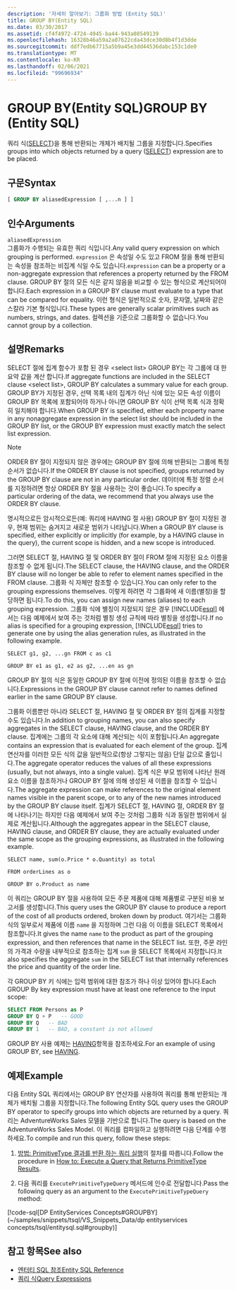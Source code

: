 ```yaml
---
description: '자세히 알아보기: 그룹화 방법 (Entity SQL)'
title: GROUP BY(Entity SQL)
ms.date: 03/30/2017
ms.assetid: cf4f4972-4724-4945-ba44-943a08549139
ms.openlocfilehash: 16328b46a59a2a07622cda43dce30d8b4f1d3dde
ms.sourcegitcommit: ddf7edb67715a5b9a45e3dd44536dabc153c1de0
ms.translationtype: MT
ms.contentlocale: ko-KR
ms.lasthandoff: 02/06/2021
ms.locfileid: "99696934"
---
```

# <a name="group-by-entity-sql"></a><span data-ttu-id="9b67b-103">GROUP BY(Entity SQL)</span><span class="sxs-lookup"><span data-stu-id="9b67b-103">GROUP BY (Entity SQL)</span></span>

<span data-ttu-id="9b67b-104">쿼리 식([SELECT](select-entity-sql.md))을 통해 반환되는 개체가 배치될 그룹을 지정합니다.</span><span class="sxs-lookup"><span data-stu-id="9b67b-104">Specifies groups into which objects returned by a query ([SELECT](select-entity-sql.md)) expression are to be placed.</span></span>  
  
## <a name="syntax"></a><span data-ttu-id="9b67b-105">구문</span><span class="sxs-lookup"><span data-stu-id="9b67b-105">Syntax</span></span>  
  
```sql  
[ GROUP BY aliasedExpression [ ,...n ] ]  
```  
  
## <a name="arguments"></a><span data-ttu-id="9b67b-106">인수</span><span class="sxs-lookup"><span data-stu-id="9b67b-106">Arguments</span></span>  

 `aliasedExpression`  
 <span data-ttu-id="9b67b-107">그룹화가 수행되는 유효한 쿼리 식입니다.</span><span class="sxs-lookup"><span data-stu-id="9b67b-107">Any valid query expression on which grouping is performed.</span></span> <span data-ttu-id="9b67b-108">`expression` 은 속성일 수도 있고 FROM 절을 통해 반환되는 속성을 참조하는 비집계 식일 수도 있습니다.</span><span class="sxs-lookup"><span data-stu-id="9b67b-108">`expression` can be a property or a non-aggregate expression that references a property returned by the FROM clause.</span></span> <span data-ttu-id="9b67b-109">GROUP BY 절의 모든 식은 같지 않음을 비교할 수 있는 형식으로 계산되어야 합니다.</span><span class="sxs-lookup"><span data-stu-id="9b67b-109">Each expression in a GROUP BY clause must evaluate to a type that can be compared for equality.</span></span> <span data-ttu-id="9b67b-110">이런 형식은 일반적으로 숫자, 문자열, 날짜와 같은 스칼라 기본 형식입니다.</span><span class="sxs-lookup"><span data-stu-id="9b67b-110">These types are generally scalar primitives such as numbers, strings, and dates.</span></span> <span data-ttu-id="9b67b-111">컬렉션을 기준으로 그룹화할 수 없습니다.</span><span class="sxs-lookup"><span data-stu-id="9b67b-111">You cannot group by a collection.</span></span>  
  
## <a name="remarks"></a><span data-ttu-id="9b67b-112">설명</span><span class="sxs-lookup"><span data-stu-id="9b67b-112">Remarks</span></span>  

 <span data-ttu-id="9b67b-113">SELECT 절에 집계 함수가 포함 된 경우 \<select list> GROUP BY는 각 그룹에 대 한 요약 값을 계산 합니다.</span><span class="sxs-lookup"><span data-stu-id="9b67b-113">If aggregate functions are included in the SELECT clause \<select list>, GROUP BY calculates a summary value for each group.</span></span> <span data-ttu-id="9b67b-114">GROUP BY가 지정된 경우, 선택 목록 내의 집계가 아닌 식에 있는 모든 속성 이름이 GROUP BY 목록에 포함되어야 하거나 아니면 GROUP BY 식이 선택 목록 식과 정확히 일치해야 합니다.</span><span class="sxs-lookup"><span data-stu-id="9b67b-114">When GROUP BY is specified, either each property name in any nonaggregate expression in the select list should be included in the GROUP BY list, or the GROUP BY expression must exactly match the select list expression.</span></span>  
  
> [!NOTE]
> <span data-ttu-id="9b67b-115">ORDER BY 절이 지정되지 않은 경우에는 GROUP BY 절에 의해 반환되는 그룹에 특정 순서가 없습니다.</span><span class="sxs-lookup"><span data-stu-id="9b67b-115">If the ORDER BY clause is not specified, groups returned by the GROUP BY clause are not in any particular order.</span></span> <span data-ttu-id="9b67b-116">데이터에 특정 정렬 순서를 지정하려면 항상 ORDER BY 절을 사용하는 것이 좋습니다.</span><span class="sxs-lookup"><span data-stu-id="9b67b-116">To specify a particular ordering of the data, we recommend that you always use the ORDER BY clause.</span></span>  
  
 <span data-ttu-id="9b67b-117">명시적으로든 암시적으로든(예: 쿼리에 HAVING 절 사용) GROUP BY 절이 지정된 경우, 현재 범위는 숨겨지고 새로운 범위가 나타납니다.</span><span class="sxs-lookup"><span data-stu-id="9b67b-117">When a GROUP BY clause is specified, either explicitly or implicitly (for example, by a HAVING clause in the query), the current scope is hidden, and a new scope is introduced.</span></span>  
  
 <span data-ttu-id="9b67b-118">그러면 SELECT 절, HAVING 절 및 ORDER BY 절이 FROM 절에 지정된 요소 이름을 참조할 수 없게 됩니다.</span><span class="sxs-lookup"><span data-stu-id="9b67b-118">The SELECT clause, the HAVING clause, and the ORDER BY clause will no longer be able to refer to element names specified in the FROM clause.</span></span> <span data-ttu-id="9b67b-119">그룹화 식 자체만 참조할 수 있습니다.</span><span class="sxs-lookup"><span data-stu-id="9b67b-119">You can only refer to the grouping expressions themselves.</span></span> <span data-ttu-id="9b67b-120">이렇게 하려면 각 그룹화에 새 이름(별칭)을 할당하면 됩니다.</span><span class="sxs-lookup"><span data-stu-id="9b67b-120">To do this, you can assign new names (aliases) to each grouping expression.</span></span> <span data-ttu-id="9b67b-121">그룹화 식에 별칭이 지정되지 않은 경우 [!INCLUDE[esql](../../../../../../includes/esql-md.md)] 에서는 다음 예제에서 보여 주는 것처럼 별칭 생성 규칙에 따라 별칭을 생성합니다.</span><span class="sxs-lookup"><span data-stu-id="9b67b-121">If no alias is specified for a grouping expression, [!INCLUDE[esql](../../../../../../includes/esql-md.md)] tries to generate one by using the alias generation rules, as illustrated in the following example.</span></span>  
  
 `SELECT g1, g2, ...gn FROM c as c1`  
  
 `GROUP BY e1 as g1, e2 as g2, ...en as gn`  
  
 <span data-ttu-id="9b67b-122">GROUP BY 절의 식은 동일한 GROUP BY 절에 이전에 정의된 이름을 참조할 수 없습니다.</span><span class="sxs-lookup"><span data-stu-id="9b67b-122">Expressions in the GROUP BY clause cannot refer to names defined earlier in the same GROUP BY clause.</span></span>  
  
 <span data-ttu-id="9b67b-123">그룹화 이름뿐만 아니라 SELECT 절, HAVING 절 및 ORDER BY 절의 집계를 지정할 수도 있습니다.</span><span class="sxs-lookup"><span data-stu-id="9b67b-123">In addition to grouping names, you can also specify aggregates in the SELECT clause, HAVING clause, and the ORDER BY clause.</span></span> <span data-ttu-id="9b67b-124">집계에는 그룹의 각 요소에 대해 계산되는 식이 포함됩니다.</span><span class="sxs-lookup"><span data-stu-id="9b67b-124">An aggregate contains an expression that is evaluated for each element of the group.</span></span> <span data-ttu-id="9b67b-125">집계 연산자를 이러한 모든 식의 값을 일반적으로(항상 그렇지는 않음) 단일 값으로 줄입니다.</span><span class="sxs-lookup"><span data-stu-id="9b67b-125">The aggregate operator reduces the values of all these expressions (usually, but not always, into a single value).</span></span> <span data-ttu-id="9b67b-126">집계 식은 부모 범위에 나타난 원래 요소 이름을 참조하거나 GROUP BY 절에 의해 생성된 새 이름을 참조할 수 있습니다.</span><span class="sxs-lookup"><span data-stu-id="9b67b-126">The aggregate expression can make references to the original element names visible in the parent scope, or to any of the new names introduced by the GROUP BY clause itself.</span></span> <span data-ttu-id="9b67b-127">집계가 SELECT 절, HAVING 절, ORDER BY 절에 나타나기는 하지만 다음 예제에서 보여 주는 것처럼 그룹화 식과 동일한 범위에서 실제로 계산됩니다.</span><span class="sxs-lookup"><span data-stu-id="9b67b-127">Although the aggregates appear in the SELECT clause, HAVING clause, and ORDER BY clause, they are actually evaluated under the same scope as the grouping expressions, as illustrated in the following example.</span></span>  
  
 `SELECT name, sum(o.Price * o.Quantity) as total`  
  
 `FROM orderLines as o`  
  
 `GROUP BY o.Product as name`  
  
 <span data-ttu-id="9b67b-128">이 쿼리는 GROUP BY 절을 사용하여 모든 주문 제품에 대해 제품별로 구분된 비용 보고서를 생성합니다.</span><span class="sxs-lookup"><span data-stu-id="9b67b-128">This query uses the GROUP BY clause to produce a report of the cost of all products ordered, broken down by product.</span></span> <span data-ttu-id="9b67b-129">여기서는 그룹화 식의 일부로서 제품에 이름 `name` 을 지정하며 그런 다음 이 이름을 SELECT 목록에서 참조합니다.</span><span class="sxs-lookup"><span data-stu-id="9b67b-129">It gives the name `name` to the product as part of the grouping expression, and then references that name in the SELECT list.</span></span> <span data-ttu-id="9b67b-130">또한, 주문 라인의 가격과 수량을 내부적으로 참조하는 집계 `sum` 을 SELECT 목록에서 지정합니다.</span><span class="sxs-lookup"><span data-stu-id="9b67b-130">It also specifies the aggregate `sum` in the SELECT list that internally references the price and quantity of the order line.</span></span>  
  
 <span data-ttu-id="9b67b-131">각 GROUP BY 키 식에는 입력 범위에 대한 참조가 하나 이상 있어야 합니다.</span><span class="sxs-lookup"><span data-stu-id="9b67b-131">Each GROUP By key expression must have at least one reference to the input scope:</span></span>  
  
```sql  
SELECT FROM Persons as P  
GROUP BY Q + P   -- GOOD  
GROUP BY Q   -- BAD  
GROUP BY 1   -- BAD, a constant is not allowed  
```  
  
 <span data-ttu-id="9b67b-132">GROUP BY 사용 예제는 [HAVING](having-entity-sql.md)항목을 참조하세요.</span><span class="sxs-lookup"><span data-stu-id="9b67b-132">For an example of using GROUP BY, see [HAVING](having-entity-sql.md).</span></span>  
  
## <a name="example"></a><span data-ttu-id="9b67b-133">예제</span><span class="sxs-lookup"><span data-stu-id="9b67b-133">Example</span></span>  

 <span data-ttu-id="9b67b-134">다음 Entity SQL 쿼리에서는 GROUP BY 연산자를 사용하여 쿼리를 통해 반환되는 개체가 배치될 그룹을 지정합니다.</span><span class="sxs-lookup"><span data-stu-id="9b67b-134">The following Entity SQL query uses the GROUP BY operator to specify groups into which objects are returned by a query.</span></span> <span data-ttu-id="9b67b-135">쿼리는 AdventureWorks Sales 모델을 기반으로 합니다.</span><span class="sxs-lookup"><span data-stu-id="9b67b-135">The query is based on the AdventureWorks Sales Model.</span></span> <span data-ttu-id="9b67b-136">이 쿼리를 컴파일하고 실행하려면 다음 단계를 수행하세요.</span><span class="sxs-lookup"><span data-stu-id="9b67b-136">To compile and run this query, follow these steps:</span></span>  
  
1. <span data-ttu-id="9b67b-137">[방법: PrimitiveType 결과를 반환 하는 쿼리 실행](../how-to-execute-a-query-that-returns-primitivetype-results.md)의 절차를 따릅니다.</span><span class="sxs-lookup"><span data-stu-id="9b67b-137">Follow the procedure in [How to: Execute a Query that Returns PrimitiveType Results](../how-to-execute-a-query-that-returns-primitivetype-results.md).</span></span>  
  
2. <span data-ttu-id="9b67b-138">다음 쿼리를 `ExecutePrimitiveTypeQuery` 메서드에 인수로 전달합니다.</span><span class="sxs-lookup"><span data-stu-id="9b67b-138">Pass the following query as an argument to the `ExecutePrimitiveTypeQuery` method:</span></span>  
  
 [!code-sql[DP EntityServices Concepts#GROUPBY](~/samples/snippets/tsql/VS_Snippets_Data/dp entityservices concepts/tsql/entitysql.sql#groupby)]  
  
## <a name="see-also"></a><span data-ttu-id="9b67b-139">참고 항목</span><span class="sxs-lookup"><span data-stu-id="9b67b-139">See also</span></span>

- [<span data-ttu-id="9b67b-140">엔터티 SQL 참조</span><span class="sxs-lookup"><span data-stu-id="9b67b-140">Entity SQL Reference</span></span>](entity-sql-reference.md)
- [<span data-ttu-id="9b67b-141">쿼리 식</span><span class="sxs-lookup"><span data-stu-id="9b67b-141">Query Expressions</span></span>](query-expressions-entity-sql.md)
